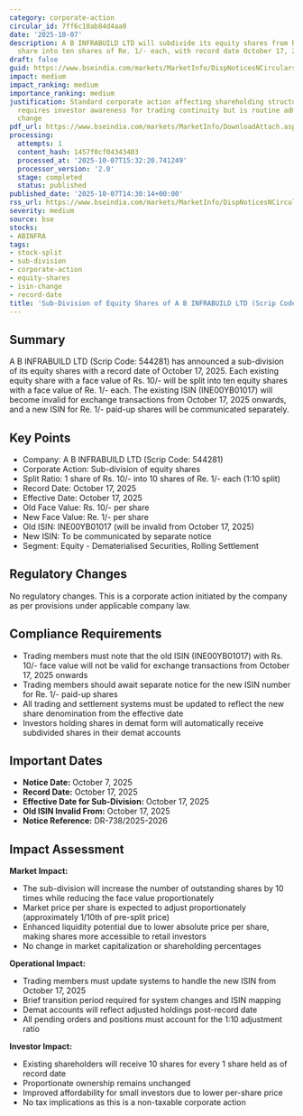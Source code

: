 ```yaml
---
category: corporate-action
circular_id: 7ff6c18ab84d4aa0
date: '2025-10-07'
description: A B INFRABUILD LTD will subdivide its equity shares from Rs. 10/- per
  share into ten shares of Re. 1/- each, with record date October 17, 2025.
draft: false
guid: https://www.bseindia.com/markets/MarketInfo/DispNoticesNCirculars.aspx?Noticeid={352F8DB2-7B5D-4F09-8F97-F21203DB017D}&noticeno=20251007-57&dt=10/07/2025&icount=57&totcount=76&flag=0
impact: medium
impact_ranking: medium
importance_ranking: medium
justification: Standard corporate action affecting shareholding structure and ISIN;
  requires investor awareness for trading continuity but is routine administrative
  change
pdf_url: https://www.bseindia.com/markets/MarketInfo/DownloadAttach.aspx?id=20251007-57&attachedId=
processing:
  attempts: 1
  content_hash: 1457f0cf04343403
  processed_at: '2025-10-07T15:32:20.741249'
  processor_version: '2.0'
  stage: completed
  status: published
published_date: '2025-10-07T14:30:14+00:00'
rss_url: https://www.bseindia.com/markets/MarketInfo/DispNoticesNCirculars.aspx?Noticeid={352F8DB2-7B5D-4F09-8F97-F21203DB017D}&noticeno=20251007-57&dt=10/07/2025&icount=57&totcount=76&flag=0
severity: medium
source: bse
stocks:
- ABINFRA
tags:
- stock-split
- sub-division
- corporate-action
- equity-shares
- isin-change
- record-date
title: 'Sub-Division of Equity Shares of A B INFRABUILD LTD (Scrip Code: 544281)'
---
```


## Summary

A B INFRABUILD LTD (Scrip Code: 544281) has announced a sub-division of its equity shares with a record date of October 17, 2025. Each existing equity share with a face value of Rs. 10/- will be split into ten equity shares with a face value of Re. 1/- each. The existing ISIN (INE00YB01017) will become invalid for exchange transactions from October 17, 2025 onwards, and a new ISIN for Re. 1/- paid-up shares will be communicated separately.

## Key Points

- Company: A B INFRABUILD LTD (Scrip Code: 544281)
- Corporate Action: Sub-division of equity shares
- Split Ratio: 1 share of Rs. 10/- into 10 shares of Re. 1/- each (1:10 split)
- Record Date: October 17, 2025
- Effective Date: October 17, 2025
- Old Face Value: Rs. 10/- per share
- New Face Value: Re. 1/- per share
- Old ISIN: INE00YB01017 (will be invalid from October 17, 2025)
- New ISIN: To be communicated by separate notice
- Segment: Equity - Dematerialised Securities, Rolling Settlement

## Regulatory Changes

No regulatory changes. This is a corporate action initiated by the company as per provisions under applicable company law.

## Compliance Requirements

- Trading members must note that the old ISIN (INE00YB01017) with Rs. 10/- face value will not be valid for exchange transactions from October 17, 2025 onwards
- Trading members should await separate notice for the new ISIN number for Re. 1/- paid-up shares
- All trading and settlement systems must be updated to reflect the new share denomination from the effective date
- Investors holding shares in demat form will automatically receive subdivided shares in their demat accounts

## Important Dates

- **Notice Date:** October 7, 2025
- **Record Date:** October 17, 2025
- **Effective Date for Sub-Division:** October 17, 2025
- **Old ISIN Invalid From:** October 17, 2025
- **Notice Reference:** DR-738/2025-2026

## Impact Assessment

**Market Impact:**
- The sub-division will increase the number of outstanding shares by 10 times while reducing the face value proportionately
- Market price per share is expected to adjust proportionately (approximately 1/10th of pre-split price)
- Enhanced liquidity potential due to lower absolute price per share, making shares more accessible to retail investors
- No change in market capitalization or shareholding percentages

**Operational Impact:**
- Trading members must update systems to handle the new ISIN from October 17, 2025
- Brief transition period required for system changes and ISIN mapping
- Demat accounts will reflect adjusted holdings post-record date
- All pending orders and positions must account for the 1:10 adjustment ratio

**Investor Impact:**
- Existing shareholders will receive 10 shares for every 1 share held as of record date
- Proportionate ownership remains unchanged
- Improved affordability for small investors due to lower per-share price
- No tax implications as this is a non-taxable corporate action